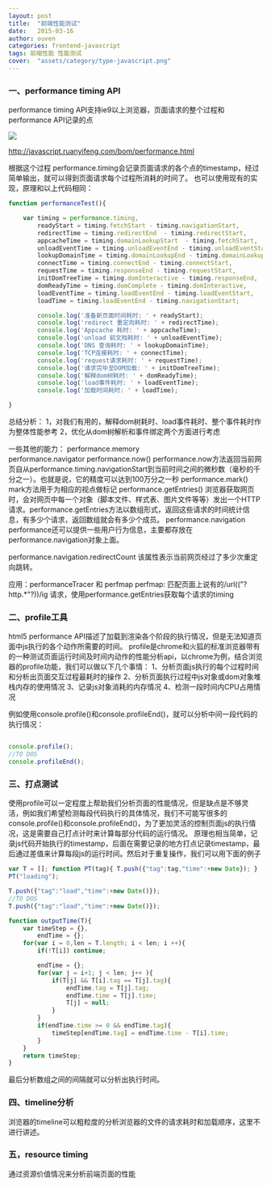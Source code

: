 ```yaml
---
layout: post
title:  "前端性能测试"
date:   2015-03-16
author: ouven
categories: frontend-javascript
tags: 前端性能 性能测试
cover:  "assets/category/type-javascript.png"
---
```




### 一、performance timing API
performance timing API支持ie9以上浏览器，页面请求的整个过程和performance API记录的点

![](http://7tszky.com1.z0.glb.clouddn.com/FqJwnMWrQQ50yyfCN7VyLHBBtuS7)

http://javascript.ruanyifeng.com/bom/performance.html

根据这个过程 performance.timing会记录页面请求的各个点的timestamp，经过简单输出，就可以得到页面请求每个过程所消耗的时间了。
也可以使用现有的实现，原理和以上代码相同：

```javascript
function performanceTest(){

    var timing = performance.timing,
        readyStart = timing.fetchStart - timing.navigationStart,
        redirectTime = timing.redirectEnd  - timing.redirectStart,
        appcacheTime = timing.domainLookupStart  - timing.fetchStart,
        unloadEventTime = timing.unloadEventEnd - timing.unloadEventStart,
        lookupDomainTime = timing.domainLookupEnd - timing.domainLookupStart,
        connectTime = timing.connectEnd - timing.connectStart,
        requestTime = timing.responseEnd - timing.requestStart,
        initDomTreeTime = timing.domInteractive - timing.responseEnd,
        domReadyTime = timing.domComplete - timing.domInteractive,
        loadEventTime = timing.loadEventEnd - timing.loadEventStart,
        loadTime = timing.loadEventEnd - timing.navigationStart;

        console.log('准备新页面时间耗时: ' + readyStart);
        console.log('redirect 重定向耗时: ' + redirectTime);
        console.log('Appcache 耗时: ' + appcacheTime);
        console.log('unload 前文档耗时: ' + unloadEventTime);
        console.log('DNS 查询耗时: ' + lookupDomainTime);
        console.log('TCP连接耗时: ' + connectTime);
        console.log('request请求耗时: ' + requestTime);
        console.log('请求完毕至DOM加载: ' + initDomTreeTime);
        console.log('解释dom树耗时: ' + domReadyTime);
        console.log('load事件耗时: ' + loadEventTime);
        console.log('加载时间耗时: ' + loadTime);

}
```

总结分析：
1，对我们有用的，解释dom树耗时、load事件耗时、整个事件耗时作为整体性能参考
2，优化从dom树解析和事件绑定两个方面进行考虑

一些其他的能力：
performance.memory  
performance.navigator 
performance.now()   performance.now方法返回当前网页自从performance.timing.navigationStart到当前时间之间的微秒数（毫秒的千分之一）。也就是说，它的精度可以达到100万分之一秒
performance.mark()  mark方法用于为相应的视点做标记
performance.getEntries()  浏览器获取网页时，会对网页中每一个对象（脚本文件、样式表、图片文件等等）发出一个HTTP请求。performance.getEntries方法以数组形式，返回这些请求的时间统计信息，有多少个请求，返回数组就会有多少个成员。
performance.navigation performance还可以提供一些用户行为信息，主要都存放在performance.navigation对象上面。

performance.navigation.redirectCount 该属性表示当前网页经过了多少次重定向跳转。

应用：performanceTracer 和 perfmap
perfmap: 匹配页面上说有的/url\(("?http.*"?)\)/ig 请求，使用performance.getEntries获取每个请求的timing

### 二、profile工具

html5 performance API描述了加载到渲染各个阶段的执行情况，但是无法知道页面中js执行的各个动作所需要的时间。
    profile是chrome和火狐的标准浏览器带有的一种测试页面运行时间及时间内动作的性能分析api，以chrome为例，结合浏览器的profile功能，我们可以做以下几个事情：
    1、分析页面js执行的每个过程时间和分析出页面交互过程最耗时的操作
    2、分析页面执行过程中js对象或dom对象堆栈内存的使用情况
    3、记录js对象消耗的内存情况
    4、检测一段时间内CPU占用情况
    
例如使用console.profile()和console.profileEnd()，就可以分析中间一段代码的执行情况：
  
```javascript

console.profile();
//TO DOS
console.profileEnd();

```  

### 三、打点测试

使用profile可以一定程度上帮助我们分析页面的性能情况，但是缺点是不够灵活，例如我们希望检测每段代码执行的具体情况，我们不可能写很多的console.profile()和console.profileEnd()，为了更加灵活的控制页面js的执行情况，这是需要自己打点计时来计算每部分代码的运行情况。
        原理也相当简单，记录js代码开始执行的timestamp，后面在需要记录的地方打点记录timestamp，最后通过差值来计算每段js的运行时间。然后对于重复操作，我们可以用下面的例子

```javascript
var T = []; function PT(tag){ T.push({"tag":tag,"time":+new Date}); }
PT("loading");

T.push({"tag":"load","time":+new Date()});
//TO DOS
T.push({"tag":"load","time":+new Date()});

function outputTime(T){
    var timeStep = {},
        endTime = {};
    for(var i = 0,len = T.length; i < len; i ++){
        if(!T[i]) continue;

        endTime = {};
        for(var j = i+1; j < len; j++ ){
            if(T[j] && T[i].tag == T[j].tag){
                endTime.tag = T[j].tag;
                endTime.time = T[j].time;
                T[j] = null;
            }
        }
        if(endTime.time >= 0 && endTime.tag){
            timeStep[endTime.tag] = endTime.time - T[i].time;
        }
    }
    return timeStep;
}
```
        
最后分析数组之间的间隔就可以分析出执行时间。

### 四、timeline分析
浏览器的timeline可以粗粒度的分析浏览器的文件的请求耗时和加载顺序，这里不进行讲述。

### 五，resource timing
通过资源价值情况来分析前端页面的性能
